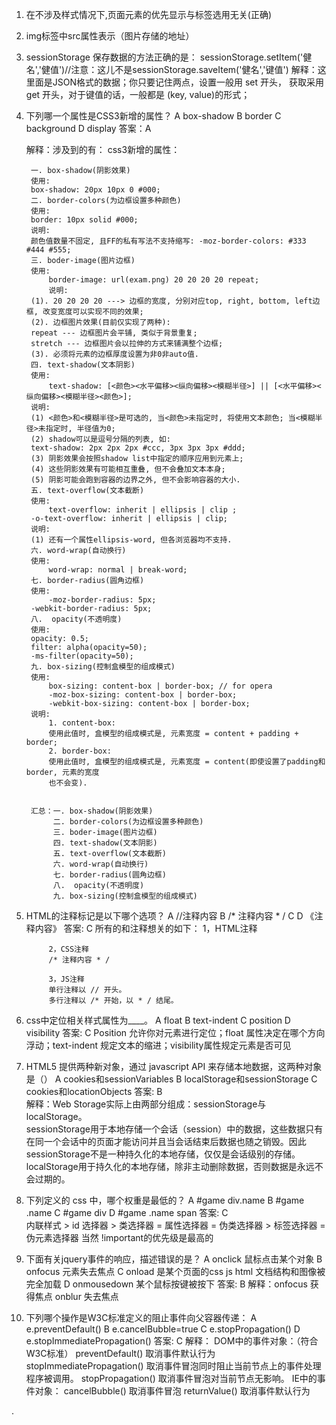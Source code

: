 1. 在不涉及样式情况下,页面元素的优先显示与标签选用无关(正确)

2. img标签中src属性表示（图片存储的地址）

3. sessionStorage 保存数据的方法正确的是：
   sessionStorage.setItem('健名','健值')//注意：这儿不是sessionStorage.saveItem('健名','键值')
   解释：这里面是JSON格式的数据；你只要记住两点，设置一般用 set 开头， 获取采用 get 开头，对于键值的话，一般都是 (key, value)的形式；


4. 下列哪一个属性是CSS3新增的属性？
    A    box-shadow
    B    border
    C    background
    D    display
    答案：A

    解释：涉及到的有：
       css3新增的属性：
       
        一. box-shadow(阴影效果) 
        使用: 
        box-shadow: 20px 10px 0 #000; 
        二. border-colors(为边框设置多种颜色) 
        使用: 
        border: 10px solid #000; 
        说明:  
        颜色值数量不固定, 且FF的私有写法不支持缩写: -moz-border-colors: #333 #444 #555; 
        三. boder-image(图片边框) 
        使用: 
            border-image: url(exam.png) 20 20 20 20 repeat;
            说明: 
        (1). 20 20 20 20 ---> 边框的宽度, 分别对应top, right, bottom, left边框, 改变宽度可以实现不同的效果; 
        (2). 边框图片效果(目前仅实现了两种):  
        repeat --- 边框图片会平铺, 类似于背景重复; 
        stretch --- 边框图片会以拉伸的方式来铺满整个边框; 
        (3). 必须将元素的边框厚度设置为非0非auto值. 
        四. text-shadow(文本阴影) 
        使用:  
            text-shadow: [<颜色><水平偏移><纵向偏移><模糊半径>] || [<水平偏移><纵向偏移><模糊半径><颜色>]; 
        说明: 
        (1) <颜色>和<模糊半径>是可选的, 当<颜色>未指定时, 将使用文本颜色; 当<模糊半径>未指定时, 半径值为0; 
        (2) shadow可以是逗号分隔的列表, 如: 
        text-shadow: 2px 2px 2px #ccc, 3px 3px 3px #ddd; 
        (3) 阴影效果会按照shadow list中指定的顺序应用到元素上; 
        (4) 这些阴影效果有可能相互重叠, 但不会叠加文本本身; 
        (5) 阴影可能会跑到容器的边界之外, 但不会影响容器的大小.
        五. text-overflow(文本截断) 
        使用: 
            text-overflow: inherit | ellipsis | clip ; 
        -o-text-overflow: inherit | ellipsis | clip; 
        说明:  
        (1) 还有一个属性ellipsis-word, 但各浏览器均不支持. 
        六. word-wrap(自动换行) 
        使用: 
            word-wrap: normal | break-word; 
        七. border-radius(圆角边框) 
        使用: 
            -moz-border-radius: 5px; 
        -webkit-border-radius: 5px; 
        八.  opacity(不透明度)    
        使用: 
        opacity: 0.5; 
        filter: alpha(opacity=50); 
        -ms-filter(opacity=50);  
        九. box-sizing(控制盒模型的组成模式) 
        使用: 
            box-sizing: content-box | border-box; // for opera 
            -moz-box-sizing: content-box | border-box; 
            -webkit-box-sizing: content-box | border-box; 
        说明: 
            1. content-box:  
            使用此值时, 盒模型的组成模式是, 元素宽度 = content + padding + border; 
            2. border-box:  
            使用此值时, 盒模型的组成模式是, 元素宽度 = content(即使设置了padding和border, 元素的宽度 
            也不会变). 


        汇总：一. box-shadow(阴影效果) 
             二. border-colors(为边框设置多种颜色) 
             三. boder-image(图片边框) 
             四. text-shadow(文本阴影)
             五. text-overflow(文本截断)  
             六. word-wrap(自动换行) 
             七. border-radius(圆角边框)
             八.  opacity(不透明度) 
             九. box-sizing(控制盒模型的组成模式)  

5. HTML的注释标记是以下哪个选项？
        A    //注释内容
        B   /* 注释内容 * /
        C   <!-- 注释内容 -->
        D   《注释内容》
        答案: C 
        所有的和注释想关的如下：
            1，HTML注释 
            <!--注释的内容--> 

            2，CSS注释 
            /* 注释内容 * / 

            3，JS注释 
            单行注释以 // 开头。 
            多行注释以 /* 开始，以 * / 结尾。

6. css中定位相关样式属性为____。
         A   float
         B   text-indent
         C   position
         D   visibility
         答案: C   Position 允许你对元素进行定位；float  属性决定在哪个方向浮动；text-indent 规定文本的缩进；visibility属性规定元素是否可见

7. HTML5 提供两种新对象，通过 javascript API 来存储本地数据，这两种对象是（）
        A    cookies和sessionVariables
        B    localStorage和sessionStorage
        C    cookies和locationObjects
        答案: B  
        解释：Web Storage实际上由两部分组成：sessionStorage与localStorage。  
            sessionStorage用于本地存储一个会话（session）中的数据，这些数据只有在同一个会话中的页面才能访问并且当会话结束后数据也随之销毁。因此sessionStorage不是一种持久化的本地存储，仅仅是会话级别的存储。  
            localStorage用于持久化的本地存储，除非主动删除数据，否则数据是永远不会过期的。

8. 下列定义的 css 中，哪个权重是最低的？
         A   #game div.name
         B   #game .name
         C   #game div
         D   #game .name span
         答案: C   
         内联样式 > id 选择器 > 类选择器 = 属性选择器 = 伪类选择器 > 标签选择器 = 伪元素选择器
         当然 !important的优先级是最高的

9. 下面有关jquery事件的响应，描述错误的是？
        A    onclick 鼠标点击某个对象
        B    onfocus 元素失去焦点
        C    onload 是某个页面的css js html 文档结构和图像被完全加载
        D    onmousedown 某个鼠标按键被按下
        答案: B 
        解释：onfocus 获得焦点 onblur 失去焦点

10. 下列哪个操作是W3C标准定义的阻止事件向父容器传递：
        A    e.preventDefault()
        B    e.cancelBubble=true
        C    e.stopPropagation()
        D    e.stopImmediatePropagation()
        答案: C
        解释：
            DOM中的事件对象：（符合W3C标准）
            preventDefault()        取消事件默认行为
            stopImmediatePropagation() 取消事件冒泡同时阻止当前节点上的事件处理程序被调用。
            stopPropagation()      取消事件冒泡对当前节点无影响。
            IE中的事件对象：
            cancelBubble()          取消事件冒泡
            returnValue()             取消事件默认行为


. 